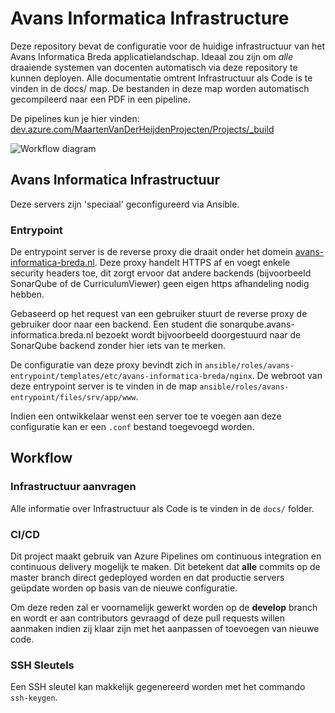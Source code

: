 # Avans Informatica Infrastructure

Deze repository bevat de configuratie voor de huidige infrastructuur van het Avans Informatica Breda applicatielandschap.
Ideaal zou zijn om _alle_ draaiende systemen van docenten automatisch via deze repository te kunnen deployen. Alle documentatie omtrent Infrastructuur als Code is te vinden in de docs/ map. De bestanden in deze map worden automatisch gecompileerd naar een PDF in een pipeline.

De pipelines kun je hier vinden: [dev.azure.com/MaartenVanDerHeijdenProjecten/Projects/\_build](https://dev.azure.com/MaartenVanDerHeijdenProjecten/Projects/_build)

![Workflow diagram](docs/img/high-level.png)

## Avans Informatica Infrastructuur

Deze servers zijn 'speciaal' geconfigureerd via Ansible.

### Entrypoint

De entrypoint server is de reverse proxy die draait onder het domein [avans-informatica-breda.nl](https://avans-informatica-breda.nl).
Deze proxy handelt HTTPS af en voegt enkele security headers toe, dit zorgt ervoor
dat andere backends (bijvoorbeeld SonarQube of de CurriculumViewer) geen eigen https
afhandeling nodig hebben.

Gebaseerd op het request van een gebruiker stuurt de reverse proxy
de gebruiker door naar een backend. Een student die
sonarqube.avans-informatica.breda.nl bezoekt wordt bijvoorbeeld doorgestuurd naar de SonarQube backend
zonder hier iets van te merken.

De configuratie van deze proxy bevindt zich in `ansible/roles/avans-entrypoint/templates/etc/avans-informatica-breda/nginx`.
De webroot van deze entrypoint server is te vinden in de map `ansible/roles/avans-entrypoint/files/srv/app/www`.

Indien een ontwikkelaar wenst een server toe te voegen aan deze configuratie kan er een `.conf` bestand toegevoegd worden.

## Workflow

### Infrastructuur aanvragen

Alle informatie over Infrastructuur als Code is te vinden in de `docs/` folder.

### CI/CD

Dit project maakt gebruik van Azure Pipelines om continuous integration en continuous delivery
mogelijk te maken. Dit betekent dat **alle** commits op de master branch direct
gedeployed worden en dat productie servers geüpdate worden op basis van de
nieuwe configuratie.

Om deze reden zal er voornamelijk gewerkt worden op de **develop** branch en wordt er aan
contributors gevraagd of deze pull requests willen aanmaken indien zij klaar zijn
met het aanpassen of toevoegen van nieuwe code.

### SSH Sleutels

Een SSH sleutel kan makkelijk gegenereerd worden met het commando `ssh-keygen`.
